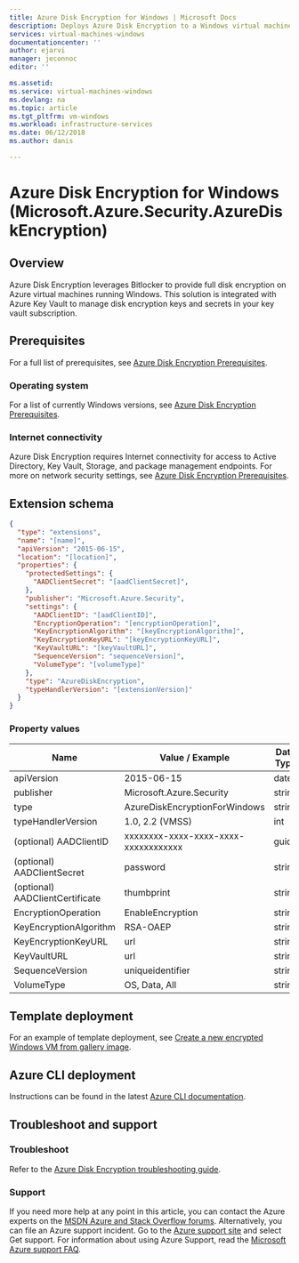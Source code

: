 ```yaml
---
title: Azure Disk Encryption for Windows | Microsoft Docs
description: Deploys Azure Disk Encryption to a Windows virtual machine using a virtual machine extension.
services: virtual-machines-windows 
documentationcenter: ''
author: ejarvi 
manager: jeconnoc 
editor: ''

ms.assetid: 
ms.service: virtual-machines-windows
ms.devlang: na
ms.topic: article
ms.tgt_pltfrm: vm-windows
ms.workload: infrastructure-services
ms.date: 06/12/2018
ms.author: danis

---
```

# Azure Disk Encryption for Windows (Microsoft.Azure.Security.AzureDiskEncryption)

## Overview

Azure Disk Encryption leverages Bitlocker to provide full disk encryption on Azure virtual machines running Windows.  This solution is integrated with Azure Key Vault to manage disk encryption keys and secrets in your key vault subscription. 

## Prerequisites

For a full list of prerequisites, see [Azure Disk Encryption Prerequisites](
https://docs.microsoft.com/en-us/azure/security/azure-security-disk-encryption#prerequisites).

### Operating system

For a list of currently Windows versions, see [Azure Disk Encryption Prerequisites](https://docs.microsoft.com/en-us/azure/security/azure-security-disk-encryption#prerequisites).

### Internet connectivity

Azure Disk Encryption requires Internet connectivity for access to Active Directory, Key Vault, Storage, and package management endpoints.  For more on network security settings, see [Azure Disk Encryption Prerequisites](
https://docs.microsoft.com/en-us/azure/security/azure-security-disk-encryption#prerequisites).

## Extension schema

```json
{
  "type": "extensions",
  "name": "[name]",
  "apiVersion": "2015-06-15",
  "location": "[location]",
  "properties": {
	"protectedSettings": {
	  "AADClientSecret": "[aadClientSecret]",
	},
	"publisher": "Microsoft.Azure.Security",
	"settings": {
	  "AADClientID": "[aadClientID]",
	  "EncryptionOperation": "[encryptionOperation]",
	  "KeyEncryptionAlgorithm": "[keyEncryptionAlgorithm]",
	  "KeyEncryptionKeyURL": "[keyEncryptionKeyURL]",
	  "KeyVaultURL": "[keyVaultURL]",
	  "SequenceVersion": "sequenceVersion]",
	  "VolumeType": "[volumeType]"
	},
	"type": "AzureDiskEncryption",
	"typeHandlerVersion": "[extensionVersion]"
  }
}
```

### Property values

| Name | Value / Example | Data Type |
| ---- | ---- | ---- |
| apiVersion | 2015-06-15 | date |
| publisher | Microsoft.Azure.Security | string |
| type | AzureDiskEncryptionForWindows| string |
| typeHandlerVersion | 1.0, 2.2 (VMSS) | int |
| (optional) AADClientID | xxxxxxxx-xxxx-xxxx-xxxx-xxxxxxxxxxxx | guid | 
| (optional) AADClientSecret | password | string |
| (optional) AADClientCertificate | thumbprint | string |
| EncryptionOperation | EnableEncryption | string | 
| KeyEncryptionAlgorithm | RSA-OAEP | string |
| KeyEncryptionKeyURL | url | string |
| KeyVaultURL | url | string |
| SequenceVersion | uniqueidentifier | string |
| VolumeType | OS, Data, All | string |

## Template deployment
For an example of template deployment, see [
Create a new encrypted Windows VM from gallery image](https://github.com/Azure/azure-quickstart-templates/tree/master/201-encrypt-create-new-vm-gallery-image).

## Azure CLI deployment

Instructions can be found in the latest [Azure CLI documentation](https://docs.microsoft.com/en-us/cli/azure/vm/encryption?view=azure-cli-latest). 

## Troubleshoot and support

### Troubleshoot

Refer to the [Azure Disk Encryption troubleshooting guide](https://docs.microsoft.com/en-us/azure/security/azure-security-disk-encryption-tsg).

### Support

If you need more help at any point in this article, you can contact the Azure experts on the [MSDN Azure and Stack Overflow forums](https://azure.microsoft.com/en-us/support/forums/). Alternatively, you can file an Azure support incident. Go to the [Azure support site](https://azure.microsoft.com/en-us/support/options/) and select Get support. For information about using Azure Support, read the [Microsoft Azure support FAQ](https://azure.microsoft.com/en-us/support/faq/).